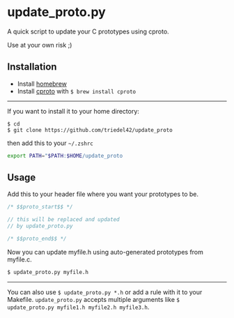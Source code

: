 # update_proto.py
A quick script to update your C prototypes using cproto.

Use at your own risk ;)

## Installation
- Install [homebrew](https://docs.brew.sh/Installation#untar-anywhere-unsupported)
- Install [cproto](https://invisible-island.net/cproto/cproto.html) with `$ brew install cproto`

---

If you want to install it to your home directory:
```
$ cd
$ git clone https://github.com/triedel42/update_proto
```

then add this to your `~/.zshrc`

```bash
export PATH="$PATH:$HOME/update_proto
```

## Usage
Add this to your header file where you want your prototypes to be.

```C
/* $$proto_start$$ */

// this will be replaced and updated
// by update_proto.py

/* $$proto_end$$ */
```

Now you can update myfile.h using auto-generated prototypes from myfile.c.
```bash
$ update_proto.py myfile.h
```

---

You can also use `$ update_proto.py *.h` or add a rule with it to your Makefile. `update_proto.py` accepts multiple arguments like `$ update_proto.py myfile1.h myfile2.h myfile3.h`.
